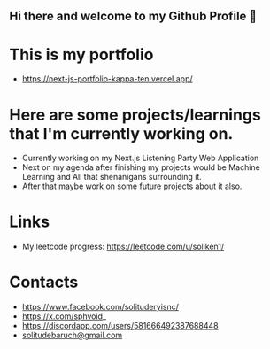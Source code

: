 ## Hi there and welcome to my Github Profile 👋

# This is my portfolio
- https://next-js-portfolio-kappa-ten.vercel.app/
  
# Here are some projects/learnings that I'm currently working on.
- Currently working on my Next.js Listening Party Web Application
- Next on my agenda after finishing my projects would be Machine Learning and All that shenanigans surrounding it.
- After that maybe work on some future projects about it also.

# Links
- My leetcode progress: https://leetcode.com/u/soliken1/
  
# Contacts
- https://www.facebook.com/solituderyisnc/
- https://x.com/sphvoid_
- https://discordapp.com/users/581666492387688448
- solitudebaruch@gmail.com

<!--
**soliken1/soliken1** is a ✨ _special_ ✨ repository because its `README.md` (this file) appears on your GitHub profile.

Here are some ideas to get you started:

- 🔭 I’m currently working on ...
- 🌱 I’m currently learning ...
- 👯 I’m looking to collaborate on ...
- 🤔 I’m looking for help with ...
- 💬 Ask me about ...
- 📫 How to reach me: ...
- 😄 Pronouns: ...
- ⚡ Fun fact: ...
-->
